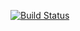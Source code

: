 [![Build Status](https://travis-ci.org/Brest-Java-Course-2019/Vitali-Zhura.svg?branch=master)](https://travis-ci.org/Brest-Java-Course-2019/Vitali-Zhura)

